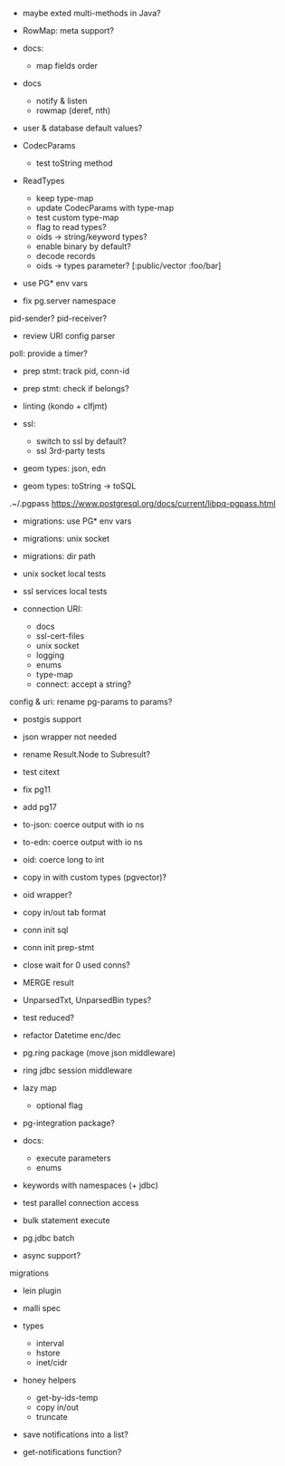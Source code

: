 
- maybe exted multi-methods in Java?

- RowMap: meta support?

- docs:
  - map fields order

- docs
  - notify & listen
  - rowmap (deref, nth)

- user & database default values?

- CodecParams
  - test toString method

- ReadTypes
  - keep type-map
  - update CodecParams with type-map
  - test custom type-map
  - flag to read types?
  - oids -> string/keyword types?
  - enable binary by default?
  - decode records
  - oids -> types parameter? [:public/vector :foo/bar]

- use PG* env vars
- fix pg.server namespace

pid-sender?
pid-receiver?

- review URI config parser

poll: provide a timer?

- prep stmt: track pid, conn-id
- prep stmt: check if belongs?

- linting (kondo + clfjmt)

- ssl:
  - switch to ssl by default?
  - ssl 3rd-party tests

- geom types: json, edn
- geom types: toString -> toSQL


.~/.pgpass
https://www.postgresql.org/docs/current/libpq-pgpass.html

- migrations: use PG* env vars
- migrations: unix socket
- migrations: dir path

- unix socket local tests
- ssl services local tests

- connection URI:
  - docs
  - ssl-cert-files
  - unix socket
  - logging
  - enums
  - type-map
  - connect: accept a string?

config & uri: rename pg-params to params?

- postgis support
- json wrapper not needed

- rename Result.Node to Subresult?
- test citext

- fix pg11
- add pg17

- to-json: coerce output with io ns
- to-edn: coerce output with io ns

- oid: coerce long to int

- copy in with custom types (pgvector)?

- oid wrapper?
- copy in/out tab format
- conn init sql
- conn init prep-stmt
- close wait for 0 used conns?
- MERGE result
- UnparsedTxt, UnparsedBin types?
- test reduced?
- refactor Datetime enc/dec
- pg.ring package (move json middleware)
- ring jdbc session middleware
- lazy map
  - optional flag
- pg-integration package?
- docs:
  - execute parameters
  - enums
- keywords with namespaces (+ jdbc)
- test parallel connection access
- bulk statement execute
- pg.jdbc batch
- async support?

migrations
- lein plugin

- malli spec

- types
  - interval
  - hstore
  - inet/cidr

- honey helpers
  - get-by-ids-temp
  - copy in/out
  - truncate

- save notifications into a list?
- get-notifications function?
